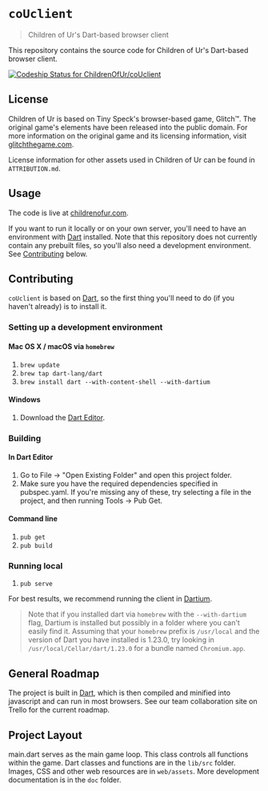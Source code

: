 # `coUclient`

> Children of Ur's Dart-based browser client

This repository contains the source code for Children of Ur's Dart-based browser client.

[![Codeship Status for ChildrenOfUr/coUclient](https://codeship.com/projects/7e85d760-15e5-0132-d849-622a88ccaa2e/status?branch=master)](https://codeship.com/projects/33763)

## License

Children of Ur is based on Tiny Speck's browser-based game, Glitch&trade;. The original game's elements have been released into the public domain.
For more information on the original game and its licensing information, visit <a href="http://www.glitchthegame.com" target="_blank">glitchthegame.com</a>.

License information for other assets used in Children of Ur can be found in `ATTRIBUTION.md`.

## Usage

The code is live at <a href="http://childrenofur.com" target="_blank">childrenofur.com</a>.

If you want to run it locally or on your own server, you'll need to have an environment with [Dart](https://www.dartlang.org/) installed. Note that this repository does not currently contain any prebuilt files, so you'll also need a development environment. See [Contributing](#contributing) below.

## Contributing

`coUclient` is based on [Dart](https://www.dartlang.org/), so the first thing you'll need to do (if you haven't already) is to install it.

### Setting up a development environment

#### Mac OS X / macOS via `homebrew`

1. `brew update`
2. `brew tap dart-lang/dart`
3. `brew install dart --with-content-shell --with-dartium`

#### Windows

1. Download the <a href="https://www.dartlang.org/">Dart Editor</a>.

### Building

#### In Dart Editor

1. Go to File -> "Open Existing Folder" and open this project folder.
2. Make sure you have the required dependencies specified in pubspec.yaml. If you're missing
   any of these, try selecting a file in the project, and then running Tools -> Pub Get.

#### Command line

1. `pub get`
2. `pub build`

### Running local

1. `pub serve`

For best results, we recommend running the client in [Dartium](https://webdev.dartlang.org/tools/dartium).

> Note that if you installed dart via `homebrew` with the `--with-dartium` flag, Dartium is installed but possibly in a folder where you can't
> easily find it. Assuming that your `homebrew` prefix is `/usr/local` and the version of Dart you have installed is 1.23.0, try looking in
> `/usr/local/Cellar/dart/1.23.0` for a bundle named `Chromium.app`.

## General Roadmap ##

The project is built in <a href="https://www.dartlang.org" target="_blank">Dart</a>,
which is then compiled and minified into javascript and can run in most browsers. See our team collaboration
site on Trello for the current roadmap.

## Project Layout ##

main.dart serves as the main game loop. This class controls all functions within the game. Dart classes and
functions are in the `lib/src` folder. Images, CSS and other web resources are in `web/assets`. More
development documentation is in the `doc` folder.
